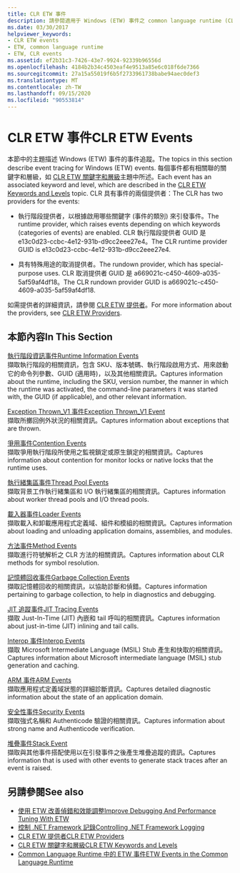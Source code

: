 ```yaml
---
title: CLR ETW 事件
description: 請參閱適用于 Windows (ETW) 事件之 common language runtime (CLR) 事件追蹤的相關文章。 有兩個事件提供者：執行時間提供者和取消提供者。
ms.date: 03/30/2017
helpviewer_keywords:
- CLR ETW events
- ETW, common language runtime
- ETW, CLR events
ms.assetid: ef2b31c3-7426-43e7-9924-92339b96556d
ms.openlocfilehash: 4184b2b34c4503eaf4e9513a85e6c018f6de7366
ms.sourcegitcommit: 27a15a55019f6b5f2733961738babe94aec0def3
ms.translationtype: MT
ms.contentlocale: zh-TW
ms.lasthandoff: 09/15/2020
ms.locfileid: "90553814"
---
```

# <a name="clr-etw-events"></a><span data-ttu-id="37cc3-104">CLR ETW 事件</span><span class="sxs-lookup"><span data-stu-id="37cc3-104">CLR ETW Events</span></span>
<span data-ttu-id="37cc3-105">本節中的主題描述 Windows (ETW) 事件的事件追蹤。</span><span class="sxs-lookup"><span data-stu-id="37cc3-105">The topics in this section describe event tracing for Windows (ETW) events.</span></span> <span data-ttu-id="37cc3-106">每個事件都有相關聯的關鍵字和層級，如 [CLR ETW 關鍵字和層級](clr-etw-keywords-and-levels.md)主題中所述。</span><span class="sxs-lookup"><span data-stu-id="37cc3-106">Each event has an associated keyword and level, which are described in the [CLR ETW Keywords and Levels](clr-etw-keywords-and-levels.md) topic.</span></span> <span data-ttu-id="37cc3-107">CLR 具有事件的兩個提供者：</span><span class="sxs-lookup"><span data-stu-id="37cc3-107">The CLR has two providers for the events:</span></span>  
  
- <span data-ttu-id="37cc3-108">執行階段提供者，以根據啟用哪些關鍵字 (事件的類別) 來引發事件。</span><span class="sxs-lookup"><span data-stu-id="37cc3-108">The runtime provider, which raises events depending on which keywords (categories of events) are enabled.</span></span> <span data-ttu-id="37cc3-109">CLR 執行階段提供者 GUID 是 e13c0d23-ccbc-4e12-931b-d9cc2eee27e4。</span><span class="sxs-lookup"><span data-stu-id="37cc3-109">The CLR runtime provider GUID is e13c0d23-ccbc-4e12-931b-d9cc2eee27e4.</span></span>  
  
- <span data-ttu-id="37cc3-110">具有特殊用途的取消提供者。</span><span class="sxs-lookup"><span data-stu-id="37cc3-110">The rundown provider, which has special-purpose uses.</span></span> <span data-ttu-id="37cc3-111">CLR 取消提供者 GUID 是 a669021c-c450-4609-a035-5af59af4df18。</span><span class="sxs-lookup"><span data-stu-id="37cc3-111">The CLR rundown provider GUID is a669021c-c450-4609-a035-5af59af4df18.</span></span>  
  
 <span data-ttu-id="37cc3-112">如需提供者的詳細資訊，請參閱 [CLR ETW 提供者](clr-etw-providers.md)。</span><span class="sxs-lookup"><span data-stu-id="37cc3-112">For more information about the providers, see [CLR ETW Providers](clr-etw-providers.md).</span></span>  
  
## <a name="in-this-section"></a><span data-ttu-id="37cc3-113">本節內容</span><span class="sxs-lookup"><span data-stu-id="37cc3-113">In This Section</span></span>  
 [<span data-ttu-id="37cc3-114">執行階段資訊事件</span><span class="sxs-lookup"><span data-stu-id="37cc3-114">Runtime Information Events</span></span>](runtime-information-etw-events.md)  
 <span data-ttu-id="37cc3-115">擷取執行階段的相關資訊，包含 SKU、版本號碼、執行階段啟用方式、用來啟動它的命令列參數、GUID (適用時)，以及其他相關資訊。</span><span class="sxs-lookup"><span data-stu-id="37cc3-115">Captures information about the runtime, including the SKU, version number, the manner in which the runtime was activated, the command-line parameters it was started with, the GUID (if applicable), and other relevant information.</span></span>  
  
 [<span data-ttu-id="37cc3-116">Exception Thrown_V1 事件</span><span class="sxs-lookup"><span data-stu-id="37cc3-116">Exception Thrown_V1 Event</span></span>](exception-thrown-v1-etw-event.md)  
 <span data-ttu-id="37cc3-117">擷取所擲回例外狀況的相關資訊。</span><span class="sxs-lookup"><span data-stu-id="37cc3-117">Captures information about exceptions that are thrown.</span></span>  
  
 [<span data-ttu-id="37cc3-118">爭用事件</span><span class="sxs-lookup"><span data-stu-id="37cc3-118">Contention Events</span></span>](contention-etw-events.md)  
 <span data-ttu-id="37cc3-119">擷取爭用執行階段所使用之監視鎖定或原生鎖定的相關資訊。</span><span class="sxs-lookup"><span data-stu-id="37cc3-119">Captures information about contention for monitor locks or native locks that the runtime uses.</span></span>  
  
 [<span data-ttu-id="37cc3-120">執行緒集區事件</span><span class="sxs-lookup"><span data-stu-id="37cc3-120">Thread Pool Events</span></span>](thread-pool-etw-events.md)  
 <span data-ttu-id="37cc3-121">擷取背景工作執行緒集區和 I/O 執行緒集區的相關資訊。</span><span class="sxs-lookup"><span data-stu-id="37cc3-121">Captures information about worker thread pools and I/O thread pools.</span></span>  
  
 [<span data-ttu-id="37cc3-122">載入器事件</span><span class="sxs-lookup"><span data-stu-id="37cc3-122">Loader Events</span></span>](loader-etw-events.md)  
 <span data-ttu-id="37cc3-123">擷取載入和卸載應用程式定義域、組件和模組的相關資訊。</span><span class="sxs-lookup"><span data-stu-id="37cc3-123">Captures information about loading and unloading application domains, assemblies, and modules.</span></span>  
  
 [<span data-ttu-id="37cc3-124">方法事件</span><span class="sxs-lookup"><span data-stu-id="37cc3-124">Method Events</span></span>](method-etw-events.md)  
 <span data-ttu-id="37cc3-125">擷取進行符號解析之 CLR 方法的相關資訊。</span><span class="sxs-lookup"><span data-stu-id="37cc3-125">Captures information about CLR methods for symbol resolution.</span></span>  
  
 [<span data-ttu-id="37cc3-126">記憶體回收事件</span><span class="sxs-lookup"><span data-stu-id="37cc3-126">Garbage Collection Events</span></span>](garbage-collection-etw-events.md)  
 <span data-ttu-id="37cc3-127">擷取記憶體回收的相關資訊，以協助診斷和偵錯。</span><span class="sxs-lookup"><span data-stu-id="37cc3-127">Captures information pertaining to garbage collection, to help in diagnostics and debugging.</span></span>  
  
 [<span data-ttu-id="37cc3-128">JIT 追蹤事件</span><span class="sxs-lookup"><span data-stu-id="37cc3-128">JIT Tracing Events</span></span>](jit-tracing-etw-events.md)  
 <span data-ttu-id="37cc3-129">擷取 Just-In-Time (JIT) 內嵌和 tail 呼叫的相關資訊。</span><span class="sxs-lookup"><span data-stu-id="37cc3-129">Captures information about just-in-time (JIT) inlining and tail calls.</span></span>  
  
 [<span data-ttu-id="37cc3-130">Interop 事件</span><span class="sxs-lookup"><span data-stu-id="37cc3-130">Interop Events</span></span>](interop-etw-events.md)  
 <span data-ttu-id="37cc3-131">擷取 Microsoft Intermediate Language (MSIL) Stub 產生和快取的相關資訊。</span><span class="sxs-lookup"><span data-stu-id="37cc3-131">Captures information about Microsoft intermediate language (MSIL) stub generation and caching.</span></span>  
  
 [<span data-ttu-id="37cc3-132">ARM 事件</span><span class="sxs-lookup"><span data-stu-id="37cc3-132">ARM Events</span></span>](application-domain-resource-monitoring-arm-etw-events.md)  
 <span data-ttu-id="37cc3-133">擷取應用程式定義域狀態的詳細診斷資訊。</span><span class="sxs-lookup"><span data-stu-id="37cc3-133">Captures detailed diagnostic information about the state of an application domain.</span></span>  
  
 [<span data-ttu-id="37cc3-134">安全性事件</span><span class="sxs-lookup"><span data-stu-id="37cc3-134">Security Events</span></span>](security-etw-events.md)  
 <span data-ttu-id="37cc3-135">擷取強式名稱和 Authenticode 驗證的相關資訊。</span><span class="sxs-lookup"><span data-stu-id="37cc3-135">Captures information about strong name and Authenticode verification.</span></span>  
  
 [<span data-ttu-id="37cc3-136">堆疊事件</span><span class="sxs-lookup"><span data-stu-id="37cc3-136">Stack Event</span></span>](stack-etw-event.md)  
 <span data-ttu-id="37cc3-137">擷取與其他事件搭配使用以在引發事件之後產生堆疊追蹤的資訊。</span><span class="sxs-lookup"><span data-stu-id="37cc3-137">Captures information that is used with other events to generate stack traces after an event is raised.</span></span>  
  
## <a name="see-also"></a><span data-ttu-id="37cc3-138">另請參閱</span><span class="sxs-lookup"><span data-stu-id="37cc3-138">See also</span></span>

- [<span data-ttu-id="37cc3-139">使用 ETW 改善偵錯和效能調整</span><span class="sxs-lookup"><span data-stu-id="37cc3-139">Improve Debugging And Performance Tuning With ETW</span></span>](/archive/msdn-magazine/2007/april/event-tracing-improve-debugging-and-performance-tuning-with-etw)
- [<span data-ttu-id="37cc3-140">控制 .NET Framework 記錄</span><span class="sxs-lookup"><span data-stu-id="37cc3-140">Controlling .NET Framework Logging</span></span>](controlling-logging.md)
- [<span data-ttu-id="37cc3-141">CLR ETW 提供者</span><span class="sxs-lookup"><span data-stu-id="37cc3-141">CLR ETW Providers</span></span>](clr-etw-providers.md)
- [<span data-ttu-id="37cc3-142">CLR ETW 關鍵字和層級</span><span class="sxs-lookup"><span data-stu-id="37cc3-142">CLR ETW Keywords and Levels</span></span>](clr-etw-keywords-and-levels.md)
- [<span data-ttu-id="37cc3-143">Common Language Runtime 中的 ETW 事件</span><span class="sxs-lookup"><span data-stu-id="37cc3-143">ETW Events in the Common Language Runtime</span></span>](etw-events-in-the-common-language-runtime.md)
